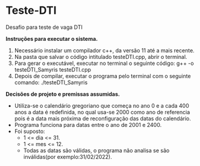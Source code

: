 # Teste-DTI
Desafio para teste de vaga DTI

**Instruções para executar o sistema.**
1) Necessário instalar um compilador c++, da versão 11 até a mais recente.
2) Na pasta que salvar o código intitulado testeDTI.cpp, abrir o terminal.
3) Para gerar o executável, executar no terminal o seguinte código: g++ -o testeDTI_Samyris testeDTI.cpp
4) Depois de compilar, executar o programa pelo terminal com o seguinte comando: ./testeDTI_Samyris


**Decisões de projeto e premissas assumidas.**
- Utiliza-se o calendário gregoriano que começa no ano 0 e a cada 400 anos a data é redefinida, no qual usa-se 2000 como ano de referencia  pois é a data mais próxima de reconfiguração das datas do calendário.
- Programa funciona para datas entre o ano de 2001 e 2400.
- Foi suposto:
    - 1 <= dia <= 31.
    - 1 <= mes <= 12.
    - Todas as datas são válidas, o programa não analisa se são inválidas(por exemplo:31/02/2022).


